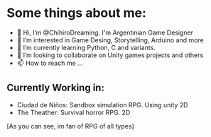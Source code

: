 # Some things about me:
- 👋 Hi, I’m @ChihiroDreaming. I'm Argentinian Game Designer
- 👀 I’m interested in Game Desing, Storytelling, Arduino and more
- 🌱 I’m currently learning Python, C and variants.
- 💞️ I’m looking to collaborate on Unity games projects and others
- 📫 How to reach me ...

## Currently Working in:
- Ciudad de Niños: Sandbox simulation RPG. Using unity 2D
- The Theather: Survival horror RPG. 2D



[As you can see, im fan of RPG of all types]
<!---
ChihiroDreaming/ChihiroDreaming is a ✨ special ✨ repository because its `README.md` (this file) appears on your GitHub profile.
You can click the Preview link to take a look at your changes.
--->
